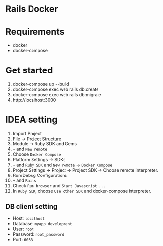 # Rails Docker

# Requirements
- docker
- docker-compose

# Get started
1. docker-compose up --build
1. docker-compose exec web rails db:create
1. docker-compose exec web rails db:migrate
1. http://localhost:3000

# IDEA setting
1. Import Project
1. File -> Project Structure
1. Module -> Ruby SDK and Gems
1. `+` and `New remote`
1. Choose `Docker Compose`
1. Platform Settings -> SDKs
1. `+` and `Ruby SDK` and `New remote` -> `Docker Compose`
1. Project Settings -> Project -> Project SDK -> Choose remote interpreter.
1. Run/Debug Configurations
1. `+` and `Rails`
1. Check `Run browser` and `Start Javascript ...`
1. In `Ruby SDK`, choose `Use other SDK` and docker-compose interpreter.

## DB client setting
- Host: `localhost`
- Database: `myapp_development`
- User: `root`
- Password: `root_password`
- Port: `6033`
